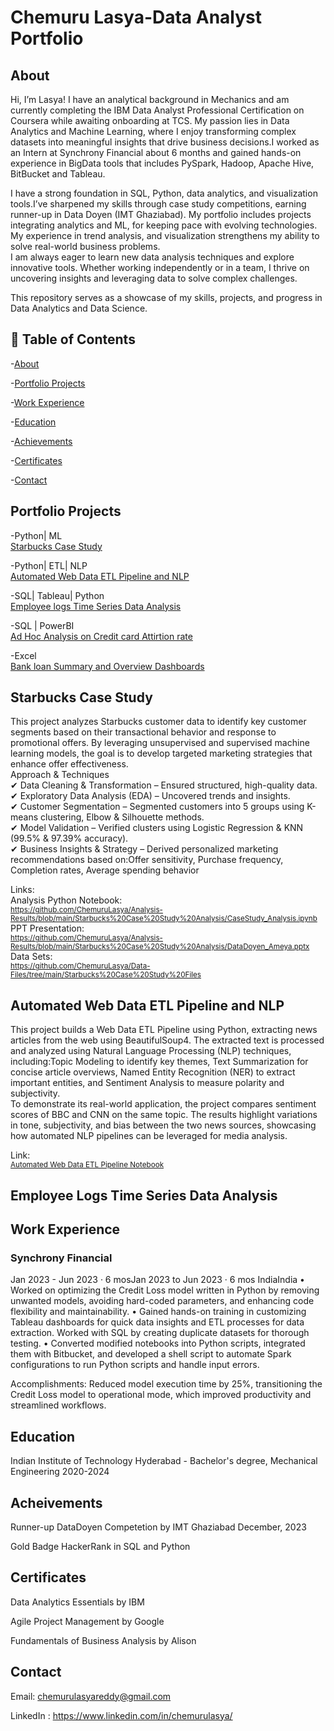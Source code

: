 # Chemuru Lasya-Data Analyst Portfolio

## About

Hi, I’m Lasya! I have an analytical background in Mechanics and am currently completing the IBM Data Analyst Professional Certification on Coursera while awaiting onboarding at TCS. My passion lies in Data Analytics and Machine Learning, where I enjoy transforming complex datasets into meaningful insights that drive business decisions.I worked as an Intern at Synchrony Financial about 6 months and gained hands-on experience in BigData tools that includes PySpark, Hadoop, Apache Hive, BitBucket and Tableau.

I have a strong foundation in SQL, Python, data analytics, and visualization tools.I’ve sharpened my skills through case study competitions, earning runner-up in Data Doyen (IMT Ghaziabad). My portfolio includes projects integrating analytics and ML, for keeping pace with evolving technologies. My experience in trend analysis, and visualization strengthens my ability to solve real-world business problems.  
I am always eager to learn new data analysis techniques and explore innovative tools. Whether working independently or in a team, I thrive on uncovering insights and leveraging data to solve complex challenges.

This repository serves as a showcase of my skills, projects, and progress in Data Analytics and Data Science.


## 📖 Table of Contents

-[About](#about)

-[Portfolio Projects](#portfolio-projects)

-[Work Experience](#work-experience)

-[Education](#education)

-[Achievements](#achievements)

-[Certificates](#certificates)

-[Contact](#Contact)


## Portfolio Projects

-Python| ML  
[Starbucks Case Study](#starbucks-case-study)

-Python| ETL| NLP  
[Automated Web Data ETL Pipeline and NLP](#automated-web-data-etl-pipeline-and-nlp)

-SQL| Tableau| Python  
[Employee logs Time Series Data Analysis](#employee-logs-time-series-data-analysis)

-SQL | PowerBI  
[Ad Hoc Analysis on Credit card Attirtion rate](#ad-hoc-analysis-on-credit-card-attrition-rate)

-Excel  
[Bank loan Summary and Overview Dashboards](#bank-loan-summary-and-overview-dashboards)

## Starbucks Case Study
This project analyzes Starbucks customer data to identify key customer segments based on their transactional behavior and response to promotional offers. By leveraging unsupervised and supervised machine learning models, the goal is to develop targeted marketing strategies that enhance offer effectiveness.  
Approach & Techniques  
✔ Data Cleaning & Transformation – Ensured structured, high-quality data.  
✔ Exploratory Data Analysis (EDA) – Uncovered trends and insights.  
✔ Customer Segmentation – Segmented customers into 5 groups using K-means clustering, Elbow & Silhouette methods.  
✔ Model Validation – Verified clusters using Logistic Regression & KNN (99.5% & 97.39% accuracy).  
✔ Business Insights & Strategy – Derived personalized marketing recommendations based on:Offer sensitivity, Purchase frequency, Completion rates, Average spending behavior  

Links:  
Analysis Python Notebook:   
<sub>https://github.com/ChemuruLasya/Analysis-Results/blob/main/Starbucks%20Case%20Study%20Analysis/CaseStudy_Analysis.ipynb</sub>     
PPT Presentation:  
<sub>https://github.com/ChemuruLasya/Analysis-Results/blob/main/Starbucks%20Case%20Study%20Analysis/DataDoyen_Ameya.pptx</sub>   
Data Sets:  
<sub>https://github.com/ChemuruLasya/Data-Files/tree/main/Starbucks%20Case%20Study%20Files</sub> 



## Automated Web Data ETL Pipeline and NLP
This project builds a Web Data ETL Pipeline using Python, extracting news articles from the web using BeautifulSoup4. The extracted text is processed and analyzed using Natural Language Processing (NLP) techniques, including:Topic Modeling to identify key themes, Text Summarization for concise article overviews, Named Entity Recognition (NER) to extract important entities, and Sentiment Analysis to measure polarity and subjectivity.  
To demonstrate its real-world application, the project compares sentiment scores of BBC and CNN on the same topic. The results highlight variations in tone, subjectivity, and bias between the two news sources, showcasing how automated NLP pipelines can be leveraged for media analysis.  

Link:  
<sub>[Automated Web Data ETL Pipeline Notebook](https://github.com/ChemuruLasya/Analysis-Results/blob/main/Automated%20Web%20data%20ETL%20and%20NLP%20Pipeline/Automated%20Web%20Data%20ETL%20%26%20NLP%20Pipeline.ipynb)</sub>

## Employee Logs Time Series Data Analysis


## Work Experience
### Synchrony Financial
Jan 2023 - Jun 2023 · 6 mosJan 2023 to Jun 2023 · 6 mos
IndiaIndia
• Worked on optimizing the Credit Loss model written in Python by removing unwanted models, avoiding hard-coded parameters, and enhancing code flexibility and maintainability. 
• Gained hands-on training in customizing Tableau dashboards for quick data insights and ETL processes for data extraction. Worked with SQL by creating duplicate datasets for thorough testing. 
• Converted modified notebooks into Python scripts, integrated them with Bitbucket, and developed a shell script to automate Spark configurations to run Python scripts and handle input errors. 
 
Accomplishments: Reduced model execution time by 25%, transitioning the Credit Loss model to operational mode, which improved productivity and streamlined workflows.

## Education

Indian Institute of Technology Hyderabad - Bachelor's degree, Mechanical Engineering 2020-2024

## Acheivements

Runner-up DataDoyen Competetion by IMT Ghaziabad December, 2023

Gold Badge HackerRank in SQL and Python

## Certificates

Data Analytics Essentials by IBM

Agile Project Management by Google

Fundamentals of Business Analysis by Alison

## Contact

Email: chemurulasyareddy@gmail.com

LinkedIn : https://www.linkedin.com/in/chemurulasya/






